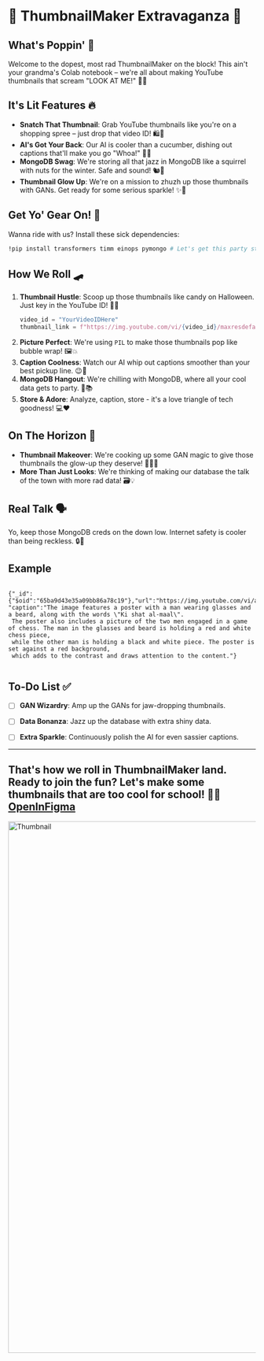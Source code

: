 

# 🌟 ThumbnailMaker Extravaganza 🌟

## What's Poppin' 🚀
Welcome to the dopest, most rad ThumbnailMaker on the block! This ain't your grandma's Colab notebook – we're all about making YouTube thumbnails that scream "LOOK AT ME!" 🎨👀

## It's Lit Features 🔥
- **Snatch That Thumbnail**: Grab YouTube thumbnails like you're on a shopping spree – just drop that video ID! 🛍️💨
- **AI's Got Your Back**: Our AI is cooler than a cucumber, dishing out captions that'll make you go "Whoa!" 🤖💬
- **MongoDB Swag**: We're storing all that jazz in MongoDB like a squirrel with nuts for the winter. Safe and sound! 🐿️🌰
- **Thumbnail Glow Up**: We're on a mission to zhuzh up those thumbnails with GANs. Get ready for some serious sparkle! ✨🎨

## Get Yo' Gear On! 🎒
Wanna ride with us? Install these sick dependencies:
```bash
!pip install transformers timm einops pymongo # Let's get this party started!
```

## How We Roll 🛹
1. **Thumbnail Hustle**: Scoop up those thumbnails like candy on Halloween. Just key in the YouTube ID! 🍬📸
   ```python
   video_id = "YourVideoIDHere"
   thumbnail_link = f"https://img.youtube.com/vi/{video_id}/maxresdefault.jpg"
   ```
2. **Picture Perfect**: We're using `PIL` to make those thumbnails pop like bubble wrap! 🖼️💥
3. **Caption Coolness**: Watch our AI whip out captions smoother than your best pickup line. 😉💬
4. **MongoDB Hangout**: We're chilling with MongoDB, where all your cool data gets to party. 🎉📚
5. **Store & Adore**: Analyze, caption, store - it's a love triangle of tech goodness! 💻❤️

## On The Horizon 🌅
- **Thumbnail Makeover**: We're cooking up some GAN magic to give those thumbnails the glow-up they deserve! 🧙‍♂️🎩
- **More Than Just Looks**: We're thinking of making our database the talk of the town with more rad data! 🗃️💡

## Real Talk 🗣️
Yo, keep those MongoDB creds on the down low. Internet safety is cooler than being reckless. 🔒👀

## Example

```

{"_id":{"$oid":"65ba9d43e35a09bb86a78c19"},"url":"https://img.youtube.com/vi/aBZri41tUsM/maxresdefault.jpg",
"caption":"The image features a poster with a man wearing glasses and a beard, along with the words \"Ki shat al-maal\".
 The poster also includes a picture of the two men engaged in a game of chess. The man in the glasses and beard is holding a red and white chess piece,
 while the other man is holding a black and white piece. The poster is set against a red background,
 which adds to the contrast and draws attention to the content."}


```

## To-Do List ✅
- [ ] **GAN Wizardry**: Amp up the GANs for jaw-dropping thumbnails.
- [ ] **Data Bonanza**: Jazz up the database with extra shiny data.
- [ ] **Extra Sparkle**: Continuously polish the AI for even sassier captions.


---

That's how we roll in ThumbnailMaker land. Ready to join the fun? Let's make some thumbnails that are too cool for school! 🌈🚀
[OpenInFigma](https://www.figma.com/file/gajE0IsBNAuh4jbivTDjV9/ThumbnailMaker?type=whiteboard&node-id=0%3A1&t=2TrHA5tMgH2fYEs6-1)
---








<img src="https://github.com/BDR-Pro/ThumbnailMaker/assets/91114465/af5f0213-7b80-446d-ab9c-0755d348cdb8" width="1920" height="1080" alt="Thumbnail">





